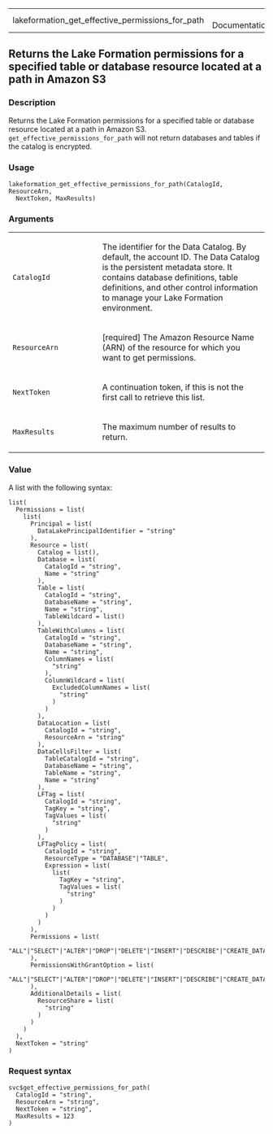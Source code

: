 <table style="width: 100%;">
<tbody>
<tr class="odd">
<td>lakeformation_get_effective_permissions_for_path</td>
<td style="text-align: right;">R Documentation</td>
</tr>
</tbody>
</table>

## Returns the Lake Formation permissions for a specified table or database resource located at a path in Amazon S3

### Description

Returns the Lake Formation permissions for a specified table or database
resource located at a path in Amazon S3.
`get_effective_permissions_for_path` will not return databases and
tables if the catalog is encrypted.

### Usage

    lakeformation_get_effective_permissions_for_path(CatalogId, ResourceArn,
      NextToken, MaxResults)

### Arguments

<table>
<colgroup>
<col style="width: 35%" />
<col style="width: 65%" />
</colgroup>
<tbody>
<tr class="odd">
<td><code
id="lakeformation_get_effective_permissions_for_path_:_CatalogId">CatalogId</code></td>
<td><p>The identifier for the Data Catalog. By default, the account ID.
The Data Catalog is the persistent metadata store. It contains database
definitions, table definitions, and other control information to manage
your Lake Formation environment.</p></td>
</tr>
<tr class="even">
<td><code
id="lakeformation_get_effective_permissions_for_path_:_ResourceArn">ResourceArn</code></td>
<td><p>[required] The Amazon Resource Name (ARN) of the resource for
which you want to get permissions.</p></td>
</tr>
<tr class="odd">
<td><code
id="lakeformation_get_effective_permissions_for_path_:_NextToken">NextToken</code></td>
<td><p>A continuation token, if this is not the first call to retrieve
this list.</p></td>
</tr>
<tr class="even">
<td><code
id="lakeformation_get_effective_permissions_for_path_:_MaxResults">MaxResults</code></td>
<td><p>The maximum number of results to return.</p></td>
</tr>
</tbody>
</table>

### Value

A list with the following syntax:

    list(
      Permissions = list(
        list(
          Principal = list(
            DataLakePrincipalIdentifier = "string"
          ),
          Resource = list(
            Catalog = list(),
            Database = list(
              CatalogId = "string",
              Name = "string"
            ),
            Table = list(
              CatalogId = "string",
              DatabaseName = "string",
              Name = "string",
              TableWildcard = list()
            ),
            TableWithColumns = list(
              CatalogId = "string",
              DatabaseName = "string",
              Name = "string",
              ColumnNames = list(
                "string"
              ),
              ColumnWildcard = list(
                ExcludedColumnNames = list(
                  "string"
                )
              )
            ),
            DataLocation = list(
              CatalogId = "string",
              ResourceArn = "string"
            ),
            DataCellsFilter = list(
              TableCatalogId = "string",
              DatabaseName = "string",
              TableName = "string",
              Name = "string"
            ),
            LFTag = list(
              CatalogId = "string",
              TagKey = "string",
              TagValues = list(
                "string"
              )
            ),
            LFTagPolicy = list(
              CatalogId = "string",
              ResourceType = "DATABASE"|"TABLE",
              Expression = list(
                list(
                  TagKey = "string",
                  TagValues = list(
                    "string"
                  )
                )
              )
            )
          ),
          Permissions = list(
            "ALL"|"SELECT"|"ALTER"|"DROP"|"DELETE"|"INSERT"|"DESCRIBE"|"CREATE_DATABASE"|"CREATE_TABLE"|"DATA_LOCATION_ACCESS"|"CREATE_TAG"|"ASSOCIATE"
          ),
          PermissionsWithGrantOption = list(
            "ALL"|"SELECT"|"ALTER"|"DROP"|"DELETE"|"INSERT"|"DESCRIBE"|"CREATE_DATABASE"|"CREATE_TABLE"|"DATA_LOCATION_ACCESS"|"CREATE_TAG"|"ASSOCIATE"
          ),
          AdditionalDetails = list(
            ResourceShare = list(
              "string"
            )
          )
        )
      ),
      NextToken = "string"
    )

### Request syntax

    svc$get_effective_permissions_for_path(
      CatalogId = "string",
      ResourceArn = "string",
      NextToken = "string",
      MaxResults = 123
    )
